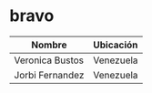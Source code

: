 # bravo
| Nombre | Ubicación |
| ------ | ------ |
| Veronica Bustos | Venezuela |
| Jorbi Fernandez | Venezuela |
